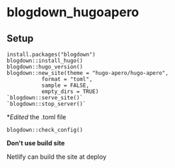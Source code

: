 # blogdown_hugoapero


## Setup

```
install.packages("blogdown")
blogdown::install_hugo()
blogdown::hugo_version()
blogdown::new_site(theme = "hugo-apero/hugo-apero", 
           format = "toml",
           sample = FALSE,
           empty_dirs = TRUE)
`blogdown::serve_site()`
`blogdown::stop_server()`

```


**Edited* the .toml file

`blogdown::check_config()`

**Don't use build site**

Netlify can build the site at deploy


